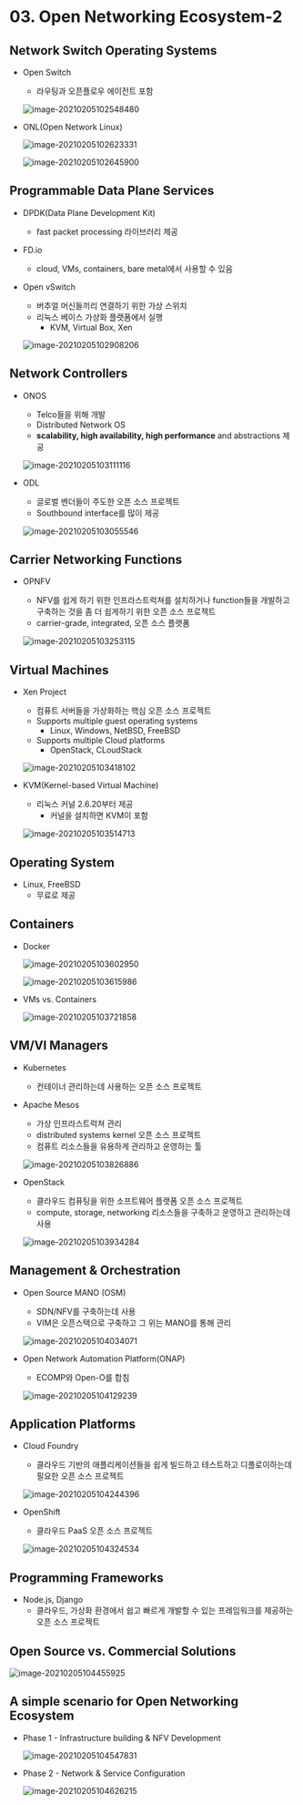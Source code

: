 # 03. Open Networking Ecosystem-2

## Network Switch Operating Systems

- Open Switch

  - 라우팅과 오픈플로우 에이전트 포함

  ![image-20210205102548480](images/image-20210205102548480.png)

- ONL(Open Network Linux)

  ![image-20210205102623331](images/image-20210205102623331.png)

  ![image-20210205102645900](images/image-20210205102645900.png)



## Programmable Data Plane Services

- DPDK(Data Plane Development Kit)

  - fast packet processing 라이브러리 제공

- FD.io

  - cloud, VMs, containers, bare metal에서 사용할 수 있음

- Open vSwitch

  - 버추얼 머신들끼리 연결하기 위한 가상 스위치
  - 리눅스 베이스 가상화 플랫폼에서 실행
    - KVM, Virtual Box, Xen

  ![image-20210205102908206](images/image-20210205102908206.png)



## Network Controllers

- ONOS

  - Telco들을 위해 개발
  - Distributed Network OS
  - **scalability, high availability, high performance** and abstractions 제공

  ![image-20210205103111116](images/image-20210205103111116.png)

- ODL

  - 글로벌 벤더들이 주도한 오픈 소스 프로젝트
  - Southbound interface를 많이 제공

  ![image-20210205103055546](images/image-20210205103055546.png)



## Carrier Networking Functions

- OPNFV

  - NFV를 쉽게 하기 위한 인프라스트럭쳐를 설치하거나 function들을 개발하고 구축하는 것을 좀 더 쉽게하기 위한 오픈 소스 프로젝트
  - carrier-grade, integrated, 오픈 소스 플랫폼

  ![image-20210205103253115](images/image-20210205103253115.png)



## Virtual Machines

- Xen Project

  - 컴퓨트 서버들을 가상화하는 핵심 오픈 소스 프로젝트
  - Supports multiple guest operating systems
    - Linux, Windows, NetBSD, FreeBSD
  - Supports multiple Cloud platforms
    - OpenStack, CLoudStack

  ![image-20210205103418102](images/image-20210205103418102.png)

- KVM(Kernel-based Virtual Machine)

  - 리눅스 커널 2.6.20부터 제공
    - 커널을 설치하면 KVM이 포함

  ![image-20210205103514713](images/image-20210205103514713.png)



## Operating System

- Linux, FreeBSD
  - 무료로 제공



## Containers

- Docker

  ![image-20210205103602950](images/image-20210205103602950.png)

  ![image-20210205103615986](images/image-20210205103615986.png)

- VMs vs. Containers

  ![image-20210205103721858](images/image-20210205103721858.png)



## VM/VI Managers

- Kubernetes

  - 컨테이너 관리하는데 사용하는 오픈 소스 프로젝트

- Apache Mesos

  - 가상 인프라스트럭쳐 관리
  - distributed systems kernel 오픈 소스 프로젝트
  - 컴퓨트 리소스들을 유용하게 관리하고 운영하는 툴

  ![image-20210205103826886](images/image-20210205103826886.png)

- OpenStack

  - 클라우드 컴퓨팅을 위한 소프트웨어 플랫폼 오픈 소스 프로젝트
  - compute, storage, networking 리소스들을 구축하고 운영하고 관리하는데 사용

  ![image-20210205103934284](images/image-20210205103934284.png)



## Management & Orchestration

- Open Source MANO (OSM)

  - SDN/NFV를 구축하는데 사용
  - VIM은 오픈스택으로 구축하고 그 위는 MANO를 통해 관리

  ![image-20210205104034071](images/image-20210205104034071.png)

- Open Network Automation Platform(ONAP)

  - ECOMP와 Open-O를 합침

  ![image-20210205104129239](images/image-20210205104129239.png)



## Application Platforms

- Cloud Foundry

  - 클라우드 기반의 애플리케이션들을 쉽게 빌드하고 테스트하고 디플로이하는데 필요한 오픈 소스 프로젝트

  ![image-20210205104244396](images/image-20210205104244396.png)

- OpenShift

  - 클라우드 PaaS 오픈 소스 프로젝트

  ![image-20210205104324534](images/image-20210205104324534.png)



## Programming Frameworks

- Node.js, Django
  - 클라우드, 가상화 환경에서 쉽고 빠르게 개발할 수 있는 프레임워크를 제공하는 오픈 소스 프로젝트



## Open Source vs. Commercial Solutions

![image-20210205104455925](images/image-20210205104455925.png)



## A simple scenario for Open Networking Ecosystem

- Phase 1 - Infrastructure building & NFV Development

  ![image-20210205104547831](images/image-20210205104547831.png)

- Phase 2 - Network & Service Configuration

  ![image-20210205104626215](images/image-20210205104626215.png)


